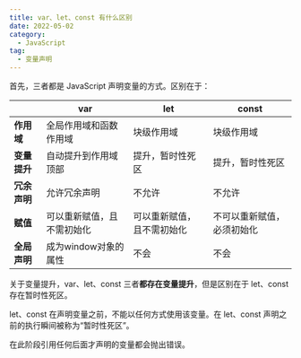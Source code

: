 ```yaml
---
title: var、let、const 有什么区别
date: 2022-05-02
category:
  - JavaScript
tag:
  - 变量声明
---
```


首先，三者都是 JavaScript 声明变量的方式。区别在于：

|              | var                        | let                        | const                      |
| ------------ | -------------------------- | -------------------------- | -------------------------- |
| **作用域**   | 全局作用域和函数作用域     | 块级作用域                 | 块级作用域                 |
| **变量提升** | 自动提升到作用域顶部       | 提升，暂时性死区           | 提升，暂时性死区             |
| **冗余声明** | 允许冗余声明               | 不允许                     | 不允许                     |
| **赋值**     | 可以重新赋值，且不需初始化 | 可以重新赋值，且不需初始化 | 不可以重新赋值，必须初始化 |
| **全局声明** | 成为window对象的属性       | 不会                       | 不会                       |

关于变量提升，var、let、const 三者**都存在变量提升**，但是区别在于 let、const 存在暂时性死区。

let、const 在声明变量之前，不能以任何方式使用该变量。在 let、const 声明之前的执行瞬间被称为“暂时性死区”。

在此阶段引用任何后面才声明的变量都会抛出错误。